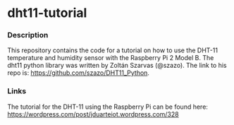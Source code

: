 # dht11-tutorial
### Description
This repository contains the code for a tutorial on how to use the DHT-11 temperature and humidity sensor with the Raspberry Pi 2 Model B. The dht11 python library was written by Zoltán Szarvas (@szazo). The link to his repo is: https://github.com/szazo/DHT11_Python.
### Links
The tutorial for the DHT-11 using the Raspberry Pi can be found here: https://wordpress.com/post/jduarteiot.wordpress.com/328
